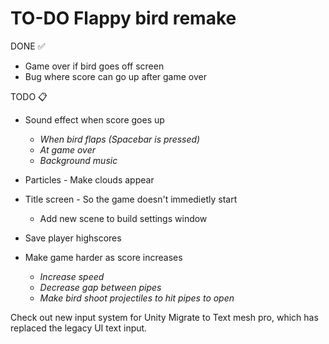 # TO-DO Flappy bird remake

DONE ✅

- Game over if bird goes off screen
- Bug where score can go up after game over

TODO 📋

- Sound effect when score goes up
  - _When bird flaps (Spacebar is pressed)_
  - _At game over_
  - _Background music_
- Particles - Make clouds appear
- Title screen - So the game doesn't immedietly start

  - Add new scene to build settings window

- Save player highscores
- Make game harder as score increases
  - _Increase speed_
  - _Decrease gap between pipes_
  - _Make bird shoot projectiles to hit pipes to open_

Check out new input system for Unity
Migrate to Text mesh pro, which has replaced the legacy UI text input.
